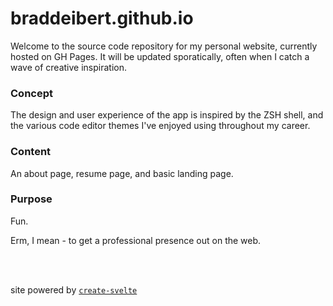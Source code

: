 # braddeibert.github.io

Welcome to the source code repository for my personal website, currently hosted on GH Pages. It will be updated sporatically, often when I catch a wave of creative inspiration.

### Concept

The design and user experience of the app is inspired by the ZSH shell, and the various code editor themes I've enjoyed using throughout my career.

### Content

An about page, resume page, and basic landing page.

### Purpose

Fun.

Erm, I mean - to get a professional presence out on the web.

<br/><br/>

site powered by [`create-svelte`](https://github.com/sveltejs/kit/tree/master/packages/create-svelte)
